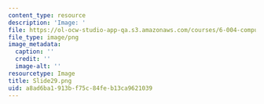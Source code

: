 ```yaml
---
content_type: resource
description: 'Image: '
file: https://ol-ocw-studio-app-qa.s3.amazonaws.com/courses/6-004-computation-structures-spring-2017/a8ad6ba1913bf75c84feb13ca9621039_Slide29.png
file_type: image/png
image_metadata:
  caption: ''
  credit: ''
  image-alt: ''
resourcetype: Image
title: Slide29.png
uid: a8ad6ba1-913b-f75c-84fe-b13ca9621039
---
```

